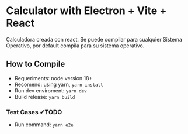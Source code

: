 # Calculator with Electron + Vite + React

Calculadora creada con react. Se puede compilar para cualquier Sistema Operativo, por default compila para su sistema operativo.

## How to Compile

-   Requeriments: node version 18+
-   Recomend: using yarn, `yarn install`
-   Run dev enviroment: `yarn dev`
-   Build release: `yarn build`

### Test Cases ✔TODO

-   Run command: `yarn e2e`
